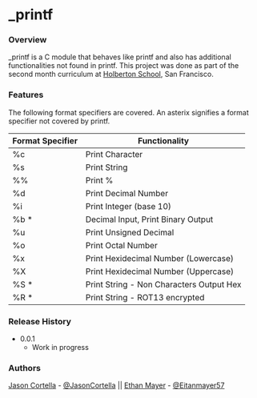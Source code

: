 # _printf
### Overview
 _printf is a C module that behaves like printf and also has additional functionalities not found in printf. This project was done as part of the second month curriculum at [Holberton School](https://www.holbertonschool.com/), San Francisco.
### Features
The following format specifiers are covered. An asterix signifies a format specifier not covered by printf.

|  Format Specifier  |    Functionality                          |
| ------------------ | ----------------------------------------- |
| %c                 | Print Character                           |
| %s                 | Print String                              |
| %%                 | Print %                                   |
| %d                 | Print Decimal Number                      |
| %i                 | Print Integer (base 10)                   |
| %b  \*             | Decimal Input, Print Binary Output        |
| %u                 | Print Unsigned Decimal                    |
| %o                 | Print Octal Number                        |
| %x                 | Print Hexidecimal Number (Lowercase)      |
| %X                 | Print Hexidecimal Number (Uppercase)      |
| %S \*              | Print String - Non Characters Output Hex  |
| %R \*              | Print String - ROT13 encrypted            |

### Release History
* 0.0.1
  * Work in progress
### Authors
[Jason Cortella](https://github.com/jasoncortella) - [@JasonCortella](https://twitter.com/JasonCortella) \|\| [Ethan Mayer](https://github.com/ethanpasta) - [@Eitanmayer57](https://twitter.com/eitanmayer57)